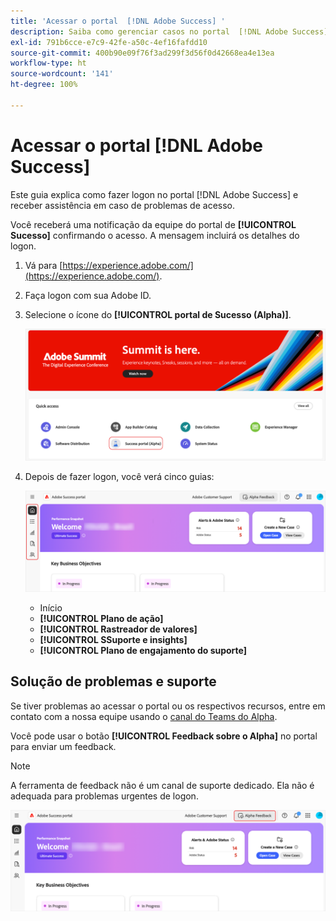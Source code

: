 ```yaml
---
title: 'Acessar o portal  [!DNL Adobe Success] '
description: Saiba como gerenciar casos no portal  [!DNL Adobe Success] .
exl-id: 791b6cce-e7c9-42fe-a50c-4ef16fafdd10
source-git-commit: 400b90e09f76f3ad299f3d56f0d42668ea4e13ea
workflow-type: ht
source-wordcount: '141'
ht-degree: 100%

---
```


# Acessar o portal [!DNL Adobe Success]

Este guia explica como fazer logon no portal [!DNL Adobe Success] e receber assistência em caso de problemas de acesso.

Você receberá uma notificação da equipe do portal de **[!UICONTROL Sucesso]** confirmando o acesso. A mensagem incluirá os detalhes do logon.

1. Vá para [https://experience.adobe.com/](https://experience.adobe.com/).
1. Faça logon com sua Adobe ID.
1. Selecione o ícone do **[!UICONTROL portal de Sucesso (Alpha)]**.

   ![alpha-success-portal-alpha](assets/alpha-success-portal-alpha.png)



1. Depois de fazer logon, você verá cinco guias:

   ![adobe-success-portal-tabs](assets/adobe-success-portal-tabs.png)


   * Início
   * **[!UICONTROL Plano de ação]**
   * **[!UICONTROL Rastreador de valores]**
   * **[!UICONTROL SSuporte e insights]**
   * **[!UICONTROL Plano de engajamento do suporte]**

## Solução de problemas e suporte

Se tiver problemas ao acessar o portal ou os respectivos recursos, entre em contato com a nossa equipe usando o [canal do Teams do Alpha](https://teams.microsoft.com/l/channel/19:h-GcuAZs9uF05rervqTdx2U27ohYINuRUIfbMte9B-U1@thread.tacv2/General?groupId=02b87789-3475-47e4-94c1-0981f63ae89f&tenantId=fa7b1b5a-7b34-4387-94ae-d2c178decee1).   

Você pode usar o botão **[!UICONTROL Feedback sobre o Alpha]** no portal para enviar um feedback.

>[!NOTE]
>
>A ferramenta de feedback não é um canal de suporte dedicado. Ela não é adequada para problemas urgentes de logon.

![adobe-success-portal-home](assets/adobe-success-portal-home.png)
